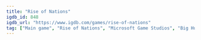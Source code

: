 ```yaml
---
title: "Rise of Nations"
igdb_id: 848
igdb_url: "https://www.igdb.com/games/rise-of-nations"
tag: ["Main game", "Rise of Nations", "Microsoft Game Studios", "Big Huge Games", "Real Time Strategy (RTS)", "Strategy", "Single player", "Multiplayer", "Bird view / Isometric", "Fantasy", "Historical", "Warfare"]
---
```

